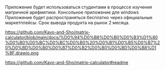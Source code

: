 Приложение будет использоваться студентами в процессе изучения матричной арифметики. Консольное приложение для windows Приложение будет распространяться бесплатно через официальные маркетплейсы. Срок вывода продукта на рынок 2 месяца.


https://github.com/Kavo-and-Sho/matrix-calculator/blob/main/docs/%D0%94%D0%B8%D0%B0%D0%B3%D1%80%D0%B0%D0%BC%D0%BC%D0%B0%20%D0%B1%D0%B5%D0%B7%20%D0%BD%D0%B0%D0%B7%D0%B2%D0%B0%D0%BD%D0%B8%D1%8F.drawio.png


https://github.com/Kavo-and-Sho/matrix-calculator#readme
